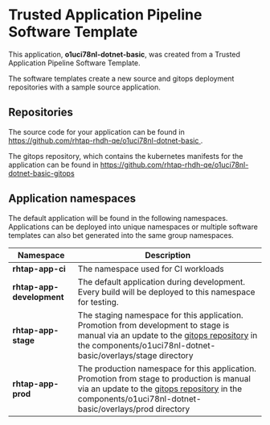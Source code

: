 # Trusted Application Pipeline Software Template

This application, **o1uci78nl-dotnet-basic**, was created from a Trusted Application Pipeline Software Template.

The software templates create a new source and gitops deployment repositories with a sample source application. 

## Repositories

The source code for your application can be found in [https://github.com/rhtap-rhdh-qe/o1uci78nl-dotnet-basic ](https://github.com/rhtap-rhdh-qe/o1uci78nl-dotnet-basic ).
 
The gitops repository, which contains the kubernetes manifests for the application can be found in 
[https://github.com/rhtap-rhdh-qe/o1uci78nl-dotnet-basic-gitops ](https://github.com/rhtap-rhdh-qe/o1uci78nl-dotnet-basic-gitops ) 

## Application namespaces 

The default application will be found in the following namespaces. Applications can be deployed into unique namespaces or multiple software templates can also bet generated into the same group namespaces.  

|  Namespace   |  Description   |  
| -------- | -------- |
| **rhtap-app-ci** | The namespace used for CI workloads |
| **rhtap-app-development** | The default application during development. Every build will be deployed to this namespace for testing. |
| **rhtap-app-stage** | The staging namespace for this application. Promotion from development to stage is manual via an update to the [gitops repository](https://github.com/rhtap-rhdh-qe/o1uci78nl-dotnet-basic-gitops ) in the components/o1uci78nl-dotnet-basic/overlays/stage directory |
| **rhtap-app-prod** | The production namespace for this application. Promotion from stage to production is manual via an update to the [gitops repository](https://github.com/rhtap-rhdh-qe/o1uci78nl-dotnet-basic-gitops ) in the components/o1uci78nl-dotnet-basic/overlays/prod directory |